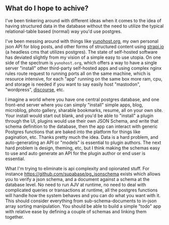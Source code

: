 ## What do I hope to achive?

I've been tinkering around with different ideas when it comes to the idea of having structured data in the database without the need to utilize the typical relational-table based (normal) way you'd use postgres.

I've been messing around with things like [yunohost.org](https://yunohost.org/), my own personal json API for blog posts, and other forms of structured content using [strapi.io](https://strapi.io/) (a headless cms that utilizes postgres). The state of self-hosted software has deviated slightly from my vision of a simple easy to use utopia. On one side of the spectrum is `yunohost.org`, which offers a way to have a single server "install" other third-party self-hosted apps and using complex nginx rules route request to running ports all on the same machine, which is resource intensive, for each "app" running on the same box more ram, cpu, and storage is needed if you want to say easily host "mastodon", "wordpress", [discourse](https://www.discourse.org/), etc.

I imagine a world where you have one central postgres database, and one front-end server where you can simply "install" simple apps, blog, microblog, photo gallery, sharable bookmarks, resume, all on your own site. Your install would start out blank, and you'd be able to "install" a plugin through the UI, plugins would use their own JSON Schema, and write that schema definition to the database, then the app can interact with generic Postgres functions that are baked into the platform for things like pagination, etc. Thanks pretty much the idea. Data is a hard problem, and auto-generating an API or "models" is essential to plugin authors. The next hard problem is design, theming, etc, but I think making the schemas easy to use and auto generate an API for the plugin author or end user is essential. 

What I'm trying to eliminate is api complexity and opionated stuff. For instance https://github.com/supabase/pg_jsonschema exists which allows you to verify a json schema, and a document against a schema at the database level. No need to run AJV at runtime, no need to deal with complicated queries or transactions at runtime, all the postgres functions will handle how the system behaves and you can do what you want with it. This should consider everything from sub-schema-documents to in-json array sorting manipulation. You should be able to build a simple "todo" app with relative ease by defining a couple of schemas and linking them together.






